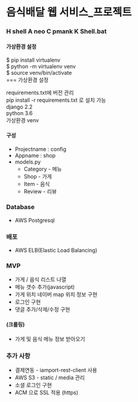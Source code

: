 # 음식배달 웹 서비스_프로젝트

### H shell A neo C pmank K Shell.bat

#### 가상환경 설정
$ pip install virtualenv <br>
$ python -m virtualenv venv <br>
$ source venv/bin/activate <br>
=== 가상환경 설정

requirements.txt에 버전 관리<br>
pip install -r requirements.txt 로 설치 가능<br>
django 2.2<br>
python 3.6<br>
가상환경 venv<br>

#### 구성
* Projectname : config
* Appname : shop
* models.py
  * Category - 메뉴
  * Shop - 가게
  * Item - 음식
  * Review - 리뷰

### Database
* AWS Postgresql

### 배포
* AWS ELB(Elastic Load Balancing)

### MVP
* 가게 / 음식 리스트 나열
* 메뉴 갯수 추가(javascript)
* 가게 위치 네이버 map 위치 정보 구현
* 로그인 구현
* 댓글 추가/삭제/수정 구현

#### (크롤링)
* 가게 및 음식 메뉴 정보 받아오기

### 추가 사항
- 결제연동 - iamport-rest-client 사용
- AWS S3 - static / media 관리
- 소셜 로그인 구현
- ACM 으로 SSL 적용 (https)

